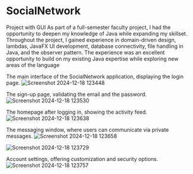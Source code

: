 # SocialNetwork

Project with GUI
  As part of a full-semester faculty project, I had the opportunity to deepen my knowledge of Java while expanding my skillset. Throughout the project, I gained experience in domain-driven design, lambdas, JavaFX UI development, database connectivity, file handling in Java, and the observer pattern. The experience was an excellent opportunity to build on my existing Java expertise while exploring new areas of the language


The main interface of the SocialNetwork application, displaying the login page.
![Screenshot 2024-12-18 123448](https://github.com/user-attachments/assets/7608951c-c447-46d4-a593-47fdc2756c32)

The sign-up page, validating the email and the password.
![Screenshot 2024-12-18 123530](https://github.com/user-attachments/assets/bafb07ed-b1ed-4951-a10c-508116bb418c)

 The homepage after logging in, showing the activity feed.
![Screenshot 2024-12-18 123638](https://github.com/user-attachments/assets/c99bbabb-4726-41d4-987e-8fd9212853bc)

The messaging window, where users can communicate via private messages.
![Screenshot 2024-12-18 123658](https://github.com/user-attachments/assets/79004587-fa32-46f7-b271-97b5cbdcc84a)

![Screenshot 2024-12-18 123729](https://github.com/user-attachments/assets/b5a748d1-cde7-483d-b4e2-44e093fd38bc)

Account settings, offering customization and security options.
![Screenshot 2024-12-18 123757](https://github.com/user-attachments/assets/5db89721-ba16-4534-b2a3-936365a19feb)
